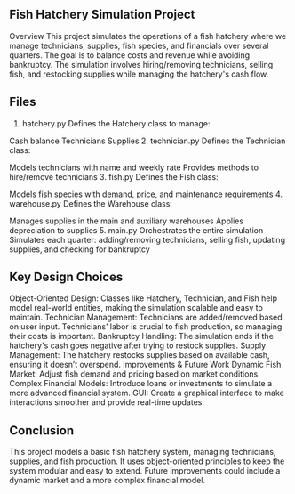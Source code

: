## Fish Hatchery Simulation Project
Overview
This project simulates the operations of a fish hatchery where we manage technicians, supplies, fish species, and financials over several quarters. The goal is to balance costs and revenue while avoiding bankruptcy. The simulation involves hiring/removing technicians, selling fish, and restocking supplies while managing the hatchery's cash flow.

## Files
1. hatchery.py
Defines the Hatchery class to manage:

Cash balance
Technicians
Supplies
2. technician.py
Defines the Technician class:

Models technicians with name and weekly rate
Provides methods to hire/remove technicians
3. fish.py
Defines the Fish class:

Models fish species with demand, price, and maintenance requirements
4. warehouse.py
Defines the Warehouse class:

Manages supplies in the main and auxiliary warehouses
Applies depreciation to supplies
5. main.py
Orchestrates the entire simulation
Simulates each quarter: adding/removing technicians, selling fish, updating supplies, and checking for bankruptcy
## Key Design Choices
Object-Oriented Design: Classes like Hatchery, Technician, and Fish help model real-world entities, making the simulation scalable and easy to maintain.
Technician Management: Technicians are added/removed based on user input. Technicians’ labor is crucial to fish production, so managing their costs is important.
Bankruptcy Handling: The simulation ends if the hatchery's cash goes negative after trying to restock supplies.
Supply Management: The hatchery restocks supplies based on available cash, ensuring it doesn’t overspend.
Improvements & Future Work
Dynamic Fish Market: Adjust fish demand and pricing based on market conditions.
Complex Financial Models: Introduce loans or investments to simulate a more advanced financial system.
GUI: Create a graphical interface to make interactions smoother and provide real-time updates.
## Conclusion
This project models a basic fish hatchery system, managing technicians, supplies, and fish production. It uses object-oriented principles to keep the system modular and easy to extend. Future improvements could include a dynamic market and a more complex financial model.